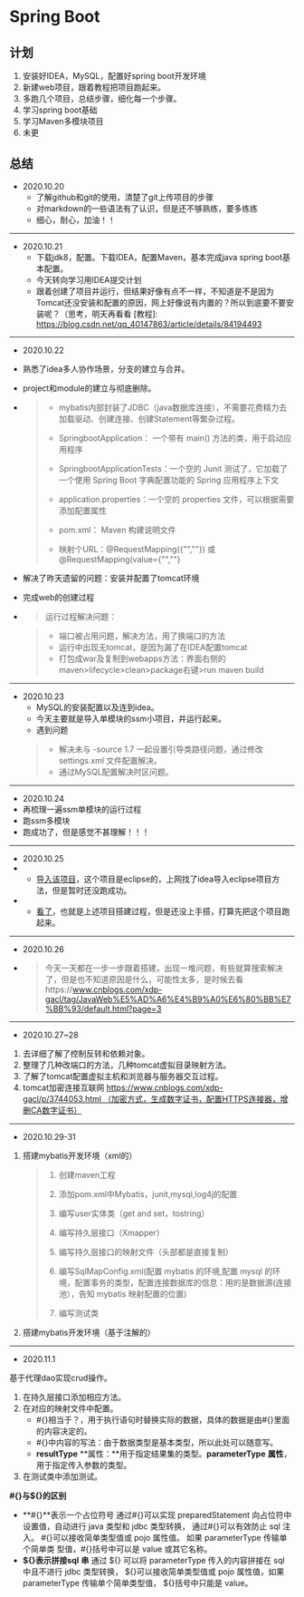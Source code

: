 # Spring Boot

## 计划
1. 安装好IDEA，MySQL，配置好spring boot开发环境
2. 新建web项目，跟着教程把项目跑起来。
3. 多跑几个项目，总结步骤，细化每一个步骤。
4. 学习spring boot基础
5. 学习Maven多模块项目
6. 未更


## 总结
- 2020.10.20
  - 了解github和git的使用，清楚了git上传项目的步骤
  - 对markdown的一些语法有了认识，但是还不够熟练，要多练练
  - 细心，耐心，加油！！
---

- 2020.10.21
  - 下载jdk8，配置。下载IDEA，配置Maven，基本完成java spring boot基本配置。
  - 今天转向学习用IDEA提交计划
  - 跟着创建了项目并运行，但结果好像有点不一样，不知道是不是因为Tomcat还没安装和配置的原因，网上好像说有内置的？所以到底要不要安装呢？（思考，明天再看看
    [教程]: https://blog.csdn.net/qq_40147863/article/details/84194493
---

- 2020.10.22

- 熟悉了idea多人协作场景，分支的建立与合并。

- project和module的建立与彻底删除。

- > - mybatis内部封装了JDBC（java数据库连接），不需要花费精力去加载驱动、创建连接、创建Statement等繁杂过程。
  >
  > - SpringbootApplication： 一个带有 main() 方法的类，用于启动应用程序
  >
  > - SpringbootApplicationTests：一个空的 Junit 测试了，它加载了一个使用 Spring Boot 字典配置功能的 Spring 应用程序上下文
  >
  > - application.properties：一个空的 properties 文件，可以根据需要添加配置属性
  > - pom.xml： Maven 构建说明文件
  > - 映射个URL：@RequestMapping({"",""}) 或 @RequestMapping(value={"",""}

- 解决了昨天遗留的问题：安装并配置了tomcat环境

-  完成web的创建过程

  [创建web]: https://blog.csdn.net/myarrow/article/details/50824793

- > 运行过程解决问题：

  > - 端口被占用问题，解决方法，用了换端口的方法
  > - 运行中出现无tomcat，是因为漏了在IDEA配置tomcat
  > - 打包成war及复制到webapps方法：界面右侧的maven>lifecycle>clean>package右键>run maven build
---

- 2020.10.23
  - MySQL的安装配置以及连到idea。
  - 今天主要就是导入单模块的ssm小项目，并运行起来。
  - 遇到问题
  > - 解决未与 -source 1.7 一起设置引导类路径问题，通过修改settings.xml 文件配置解决。
  > - 通过MySQL配置解决时区问题。
---

- 2020.10.24
- 再梳理一遍ssm单模块的运行过程
- 跑ssm多模块
- 跑成功了，但是感觉不甚理解！！！
---

- 2020.10.25
- - [导入该项目](https://github.com/liyifeng1994/ssm)，这个项目是eclipse的，上网找了idea导入eclipse项目方法，但是暂时还没跑成功。
- - [看了](https://blog.csdn.net/qq598535550/article/details/51703190)，也就是上述项目搭建过程，但是还没上手搭，打算先把这个项目跑起来。
---

- 2020.10.26

- > 今天一天都在一步一步跟着搭建，出现一堆问题，有些就算搜索解决了，但是也不知道原因是什么，可能性太多，是时候去看https://www.cnblogs.com/xdp-gacl/tag/JavaWeb%E5%AD%A6%E4%B9%A0%E6%80%BB%E7%BB%93/default.html?page=3
---
- 2020.10.27~28
1. 去详细了解了控制反转和依赖对象。
2. 整理了几种改端口的方法，几种tomcat虚拟目录映射方法。
3. 了解了tomcat配置虚拟主机和浏览器与服务器交互过程。
4. tomcat加密连接互联网 https://www.cnblogs.com/xdp-gacl/p/3744053.html （加密方式，生成数字证书，配置HTTPS连接器，增删CA数字证书）

---
- 2020.10.29-31
1. 搭建mybatis开发环境（xml的）

   > 1. 创建maven工程
   >
   > 2. 添加pom.xml中Mybatis，junit,mysql,log4j的配置
   >
   > 3. 编写user实体类（get and set，tostring）
   >
   > 4. 编写持久层接口（Xmapper）
   >
   > 5. 编写持久层接口的映射文件（头部都是直接复制）
   >
   > 6. 编写SqlMapConfig.xml(配置 mybatis 的环境,配置 mysql 的环境，配置事务的类型，配置连接数据库的信息：用的是数据源(连接池），告知 mybatis 映射配置的位置)
   >
   > 7. 编写测试类

2. 搭建mybatis开发环境（基于注解的）

----

- 2020.11.1

基于代理dao实现crud操作。

1. 在持久层接口添加相应方法。
2. 在对应的映射文件中配置。
   - #{}相当于？，用于执行语句时替换实际的数据，具体的数据是由#{}里面的内容决定的。
   - #{}中内容的写法：由于数据类型是基本类型，所以此处可以随意写。
   - **resultType** **属性：**用于指定结果集的类型。**parameterType** **属性**，用于指定传入参数的类型。
3. 在测试类中添加测试。

**#{}与${}的区别**
- **#{}**表示一个占位符号
  通过#{}可以实现 preparedStatement 向占位符中设置值，自动进行 java 类型和 jdbc 类型转换，
  通过#{}可以有效防止 sql 注入。 #{}可以接收简单类型值或 pojo 属性值。 如果 parameterType 传输单个简单类
  型值，#{}括号中可以是 value 或其它名称。
- **${}**表示拼接**sql** **串**
  通过 ${} 可以将 parameterType 传入的内容拼接在 sql 中且不进行 jdbc 类型转换，
  ${}可以接收简单类型值或 pojo 属性值，如果 parameterType 传输单个简单类型值，
  ${}括号中只能是 value。